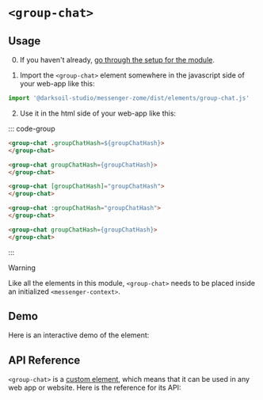 # `<group-chat>`

## Usage

0. If you haven't already, [go through the setup for the module](../setup.md).

1. Import the `<group-chat>` element somewhere in the javascript side of your web-app like this:

```js
import '@darksoil-studio/messenger-zome/dist/elements/group-chat.js'
```

2. Use it in the html side of your web-app like this:

::: code-group
```html [Lit]
<group-chat .groupChatHash=${groupChatHash}>
</group-chat>
```

```html [React]
<group-chat groupChatHash={groupChatHash}>
</group-chat>
```

```html [Angular]
<group-chat [groupChatHash]="groupChatHash">
</group-chat>
```

```html [Vue]
<group-chat :groupChatHash="groupChatHash">
</group-chat>
```

```html [Svelte]
<group-chat groupChatHash={groupChatHash}>
</group-chat>
```
:::

> [!WARNING]
> Like all the elements in this module, `<group-chat>` needs to be placed inside an initialized `<messenger-context>`.

## Demo

Here is an interactive demo of the element:

<element-demo>
</element-demo>

<script setup>
import { onMounted } from "vue";
import { decodeHashFromBase64, encodeHashToBase64, fakeActionHash, fakeAgentPubKey } from '@holochain/client';
import { render } from "lit";
import { html, unsafeStatic } from "lit/static-html.js";
import { ProfilesClient, ProfilesStore } from '@darksoil-studio/profiles-zome';
import  '@darksoil-studio/profiles-zome/dist/elements/profiles-context.js';
import { ProfilesZomeMock, demoProfiles } from '@darksoil-studio/profiles-zome/dist/mocks.js';

import { MessengerZomeMock } from "../../ui/src/mocks.ts";
import { MessengerStore } from "../../ui/src/messenger-store.ts";
import { MessengerClient } from "../../ui/src/messenger-client.ts";

onMounted(async () => {
  // Elements need to be imported on the client side, not the SSR side
  // Reference: https://vitepress.dev/guide/ssr-compat#importing-in-mounted-hook
  await import('@api-viewer/docs/lib/api-docs.js');
  await import('@api-viewer/demo/lib/api-demo.js');
  if (!customElements.get('messenger-context')) await import('../../ui/src/elements/messenger-context.ts');
  if (!customElements.get('group-chat')) await import('../../ui/src/elements/group-chat.ts');

  const profiles = await demoProfiles();
  const keys = Array.from(profiles.keys())
  const mock = new MessengerZomeMock(keys[0]);
  const client = new MessengerClient(mock, "messenger_test");

  const groupHash = await client.createGroupChat([keys[1]],
    {
      name: 'Demo group',
      description: 'Demo group',
      avatar_hash: undefined
    },
    {
      only_admins_can_add_members: false,
      only_admins_can_update_group_info: false,
      sync_message_history_with_new_members: false,
    }
  );

  const store = new MessengerStore(client);

  render(html`
  <profiles-context .store=${new ProfilesStore(new ProfilesClient(new ProfilesZomeMock(profiles), 'messenger_test'))}>
    <messenger-context .store=${store}>
      <api-demo src="custom-elements.json" only="group-chat" exclude-knobs="store">
        <template data-element="group-chat" data-target="host">
          <group-chat style="height: 400px; width: 350px" group-chat-hash="${unsafeStatic(encodeHashToBase64(groupHash))}"></group-chat>
        </template>
      </api-demo>
    </messenger-context>
  </profiles-context>
  `, document.querySelector('element-demo'));
});
</script>

## API Reference

`<group-chat>` is a [custom element](https://web.dev/articles/custom-elements-v1), which means that it can be used in any web app or website. Here is the reference for its API:

<api-docs src="custom-elements.json" only="group-chat">
</api-docs>
